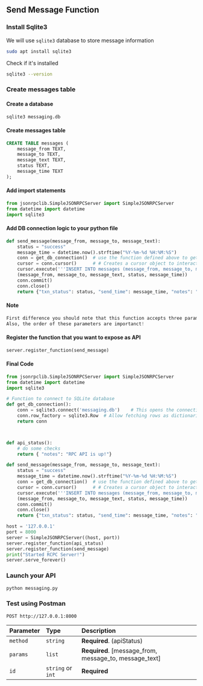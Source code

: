 ## Send Message Function

### Install Sqlite3
We will use `sqlite3` database to store message information
```bash
sudo apt install sqlite3
```

Check if it's installed
```bash
sqlite3 --version
```


### Create messages table
#### Create a database
```bash
sqlite3 messaging.db
```

#### Create messages table
```sql
CREATE TABLE messages (
    message_from TEXT,
    message_to TEXT,
    message_text TEXT,
    status TEXT,
    message_time TEXT
);
```

#### Add import statements
```python
from jsonrpclib.SimpleJSONRPCServer import SimpleJSONRPCServer
from datetime import datetime
import sqlite3
```

#### Add DB connection logic to your python file
```python
def send_message(message_from, message_to, message_text):
    status = "success"
    message_time = datetime.now().strftime("%Y-%m-%d %H:%M:%S")
    conn = get_db_connection()  # use the function defined above to get a connection to DB
    cursor = conn.cursor()      # # Creates a cursor object to interact with the database.
    cursor.execute('''INSERT INTO messages (message_from, message_to, message_text, status, message_time) VALUES (?, ?, ?,?, ?)''',
    (message_from, message_to, message_text, status, message_time))
    conn.commit()
    conn.close()
    return {"txn_status": status, "send_time": message_time, "notes": "message has been sent to " + message_to}
```

#### Note
```python
First difference you should note that this function accepts three parameters: `message_from`, `message_to` and `message_text`.
Also, the order of these parameters are importanct!
```

#### Register the function that you want to expose as API
```python
server.register_function(send_message)
```

#### Final Code
```python
from jsonrpclib.SimpleJSONRPCServer import SimpleJSONRPCServer
from datetime import datetime
import sqlite3

# Function to connect to SQLite database
def get_db_connection():
    conn = sqlite3.connect('messaging.db')    # This opens the connection to the database.
    conn.row_factory = sqlite3.Row  # Allow fetching rows as dictionaries
    return conn



def api_status():
    # do some checks
    return { "notes": "RPC API is up!"}

def send_message(message_from, message_to, message_text):
    status = "success"
    message_time = datetime.now().strftime("%Y-%m-%d %H:%M:%S")
    conn = get_db_connection()  # use the function defined above to get a connection to DB
    cursor = conn.cursor()      # # Creates a cursor object to interact with the database.
    cursor.execute('''INSERT INTO messages (message_from, message_to, message_text, status, message_time) VALUES (?, ?, ?,?, ?)''',
    (message_from, message_to, message_text, status, message_time))
    conn.commit()
    conn.close()
    return {"txn_status": status, "send_time": message_time, "notes": "message has been sent to " + message_to}

host = '127.0.0.1'
port = 8000
server = SimpleJSONRPCServer((host, port))
server.register_function(api_status)
server.register_function(send_message)
print("Started RCPC Server!")
server.serve_forever()
```

### Launch your API
```bash
python messaging.py
```

### Test using Postman
```http
POST http://127.0.0.1:8000
```

| Parameter | Type     | Description                |
| :-------- | :------- | :------------------------- |
| `method`  | `string` | **Required**. (apiStatus)   |
| `params`  | `list`   | **Required**. [message_from, message_to, message_text]  |
| `id    `  | `string` or `int` | **Required**      |
